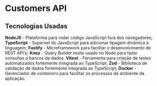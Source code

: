 # Customers API

## Tecnologias Usadas
**NodeJS** - Plataforma para rodar código JavaScript fora dos navegadores;
**TypeScript** - Superset do JavaScript para adicionar tipagem dinâmica à linguagem;
**Fastify** - Microframework para facilitar o desenvolvimento de REST API's;
**Knex** - Query Builder muito usado no Node para fazer consultas a bancos de dados.
**Vitest** - Ferramenta para criação de testes automatizados fortemente integrada ao TypeScript;
**Zod** - Biblioteca de validação de dados fortemente integrada ao TypeScript;
**Docker** - Gerenciador de *containers* para facilitar os processos de ambiente da aplicação.
